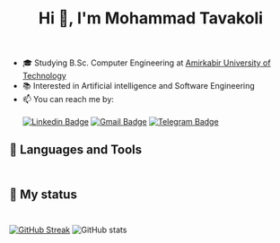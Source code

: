 <h1 align="center">
  Hi 👋, I'm Mohammad Tavakoli<br><br>
</h1>

- 🎓 Studying B.Sc. Computer Engineering at [Amirkabir University of Technology](https://aut.ac.ir/)
- 📚 Interested in Artificial intelligence and Software Engineering 
- 📫 You can reach me by:<br><br>
[![Linkedin Badge](https://img.shields.io/badge/-LinkedIn-0077B5?style=for-the-badge&logo=linkedin&logoColor=white)](https://www.linkedin.com/in/mohammad-tavakoli-32649b21a/)
[![Gmail Badge](https://img.shields.io/badge/Gmail-D14836?style=for-the-badge&logo=gmail&logoColor=white)](mailto:mohamad.tavakoli7878@gmail.com)
[![Telegram Badge](https://img.shields.io/badge/Telegram-2CA5E0?style=for-the-badge&logo=telegram&logoColor=white)](https://www.t.me/Mohammad_ta78)

<h2>
  🔨 Languages and Tools<br><br>
</h2>

<h2>
  🔨 My status<br><br>
</h2>

[![GitHub Streak](http://github-readme-streak-stats.herokuapp.com?user=mohammadtavakoli78&theme=radical)](https://git.io/streak-stats)
![GitHub stats](https://github-readme-stats.vercel.app/api?username=mohammadtavakoli78&show_icons=true&theme=radical)
